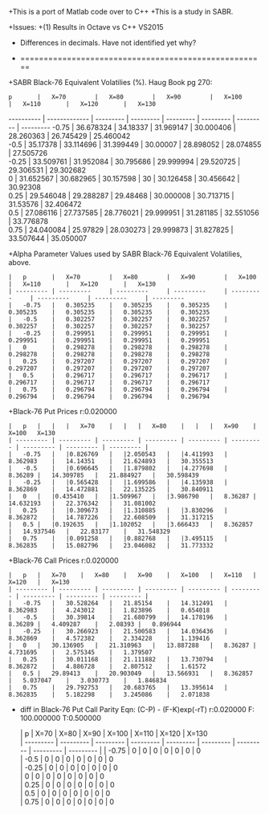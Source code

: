 +This is a port of Matlab code over to C++
+This is a study in SABR.

+Issues:
+(1)  Results in Octave vs C++ VS2015 
+	 Differences in decimals.  Have not identified yet why?
	 
	 
+	 =====================================================
	 
+SABR Black-76 Equivalent Volatilies (%). Haug Book pg 270:

	p	    |	X=70	    |	X=80	    |	X=90	    |	X=100	    |	X=110	    |	X=120	    |	X=130	
----------  | ------------- | ---------     | ---------     | ---------     | ---------     | ---------     | --------- 
	-0.75	|	36.678324	|	34.18337	|	31.969147	|	30.000406	|	28.260363	|	26.745429	|	25.460042	
	-0.5	|	35.17378	|	33.114696	|	31.399449	|	30.00007	|	28.898052	|	28.074855	|	27.505726	
	-0.25	|	33.509761	|	31.952084	|	30.795686	|	29.999994	|	29.520725	|	29.306531	|	29.302682	
	0	    |	31.652567	|	30.682965	|	30.157598	|	30	        |	30.126458	|	30.456642	|	30.92308	
	0.25	|	29.546048	|	29.288287	|	29.48468	|	30.000008	|	30.713715	|	31.53576	|	32.406472	
	0.5	    |	27.086116	|	27.737585	|	28.776021	|	29.999951	|	31.281185	|	32.551056	|	33.776878	
	0.75	|	24.040084	|	25.97829	|	28.030273	|	29.999873	|	31.827825	|	33.507644	|	35.050007	
																	
+Alpha Parameter Values used by SABR Black-76 Equivalent Volatilies, above.
																
	|	p	    |	X=70	    |	X=80	    |	X=90	    |	X=100	    |	X=110	    |	X=120	    |	X=130	
    | --------- | ---------     | ---------     | ---------     | ---------     | ---------     | ---------     | --------- 
	|	-0.75	|	0.305235	|	0.305235	|	0.305235	|	0.305235	|	0.305235	|	0.305235	|	0.305235	
	|	-0.5	|	0.302257	|	0.302257	|	0.302257	|	0.302257	|	0.302257	|	0.302257	|	0.302257	
	|	-0.25	|	0.299951	|	0.299951	|	0.299951	|	0.299951	|	0.299951	|	0.299951	|	0.299951	
	|	0	    |	0.298278	|	0.298278	|	0.298278	|	0.298278	|	0.298278	|	0.298278	|	0.298278	
	|	0.25	|	0.297207	|	0.297207	|	0.297207	|	0.297207	|	0.297207	|	0.297207	|	0.297207	
	|	0.5	    |	0.296717	|	0.296717	|	0.296717	|	0.296717	|	0.296717	|	0.296717	|	0.296717	
	|	0.75	|	0.296794	|	0.296794	|	0.296794	|	0.296794	|	0.296794	|	0.296794	|	0.296794	
																	
+Black-76 Put Prices r:0.020000										
																	
	|	p	|	|	|	X=70	|	|	|	X=80	|	|	|	X=90	|	X=100	X=130
    | --------- | --------- | --------- | --------- | --------- | --------- | --------- | --------- | --------- |
	|	-0.75	|	|0.826769	|	|2.050543	|	|4.411993	|	8.362983	|	14.14351	|	21.624893	|	30.355513	
	|	-0.5	|	|0.696645	|	|1.879802	|	|4.277698	|	8.36289	|	14.309785	|	21.884927	|	30.598439	
	|	-0.25	|	|0.565428	|	|1.699586	|	|4.135938	|	8.362869	|	14.472881	|	22.135225	|	30.840911	
	|	0	|	|0.435410	|	|1.509967	|	|3.986790	|	8.36287	|	14.632193	|	22.376342	|	31.081002	
	|	0.25	|	|0.309673	|	|1.310885	|	|3.830296	|	8.362872	|	14.787226	|	22.608509	|	31.317215	
	|	0.5	|	|0.192635	|	|1.102052	|	|3.666433	|	8.362857	|	14.937546	|	22.83177	|	31.548329	
	|	0.75	|	|0.091258	|	|0.882768	|	|3.495115	|	8.362835	|	15.082796	|	23.046082	|	31.773332	
																	
+Black-76 Call Prices r:0.020000										
																	
	|	p	|	X=70	|	X=80	|	X=90	|	X=100	|	X=110	|	X=120	|	X=130	
    | --------- | --------- | --------- | --------- | --------- | --------- | --------- | --------- | --------- |
	|	-0.75	|	30.528264	|	21.85154	|	14.312491	|	8.362983	|	4.243012	|	1.823896	|	0.654018	
	|	-0.5	|	30.39814	|	21.680799	|	14.178196	|	8.36289	|	4.409287	|	2.08393	|	0.896944	
	|	-0.25	|	30.266923	|	21.500583	|	14.036436	|	8.362869	|	4.572382	|	2.334228	|	1.139416	
	|	0	|	30.136905	|	21.310963	|	13.887288	|	8.36287	|	4.731695	|	2.575345	|	1.379507	
	|	0.25	|	30.011168	|	21.111882	|	13.730794	|	8.362872	|	4.886728	|	2.807512	|	1.61572	
	|	0.5	|	29.89413	|	20.903049	|	13.566931	|	8.362857	|	5.037047	|	3.030773	|	1.846834	
	|	0.75	|	29.792753	|	20.683765	|	13.395614	|	8.362835	|	5.182298	|	3.245086	|	2.071838	
																	
+ diff in Black-76 Put Call Parity Eqn: (C-P) - (F-K)exp(-rT) r:0.020000 F: 100.000000 T:0.500000
																	
	|	p	|	X=70	|	X=80	|	X=90	|	X=100	|	X=110	|	X=120	|	X=130	
    | --------- | --------- | --------- | --------- | --------- | --------- | --------- | --------- | --------- |
	|	-0.75	|	0	|	0	|	0	|	0	|	0	|	0	|	0	
	|	-0.5	|	0	|	0	|	0	|	0	|	0	|	0	|	0	
	|	-0.25	|	0	|	0	|	0	|	0	|	0	|	0	|	0	
	|	0	|	0	|	0	|	0	|	0	|	0	|	0	|	0	
	|	0.25	|	0	|	0	|	0	|	0	|	0	|	0	|	0	
	|	0.5	|	0	|	0	|	0	|	0	|	0	|	0	|	0	
	|	0.75	|	0	|	0	|	0	|	0	|	0	|	0	|	0	
